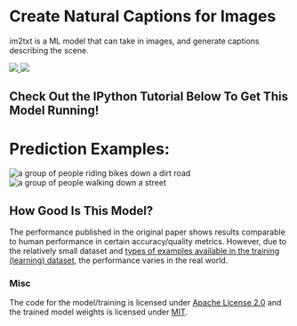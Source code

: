 # Create Natural Captions for Images

im2txt is a ML model that can take in images, and generate captions describing the scene.

<a href='https://modeldepot.io/leeryboy/show-and-tell/overview'> 
  <img src='https://img.shields.io/badge/ModelDepot-Pre--trained_Model-3d9aff.svg'/>
 </a>
 
 <a href='https://modeldepot.io/leeryboy/show-and-tell/overview'> 
  <img src='https://img.shields.io/badge/Downloads-213-green.svg'/>
 </a>

## Check Out the IPython Tutorial Below To Get This Model Running!

# Prediction Examples:
![a group of people riding bikes down a dirt road](https://i.imgur.com/lTXlzX2.png) ![a group of people walking down a street](https://i.imgur.com/dMT4OyI.png)

## How Good Is This Model?

The performance published in the original paper shows results comparable to
human performance in certain accuracy/quality metrics. However, due to the
relatively small dataset and
[types of examples available in the training (learning) dataset](http://cocodataset.org/#explore),
the performance varies in the real world.

### Misc

The code for the model/training is licensed under
[Apache License 2.0](https://github.com/tensorflow/models/blob/master/LICENSE)
and the trained model weights is licensed under [MIT](https://github.com/KranthiGV/Pretrained-Show-and-Tell-model/blob/master/LICENSE).
